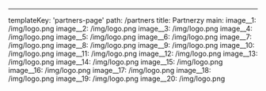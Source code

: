 ---
templateKey: 'partners-page'
path: /partners
title: Partnerzy
main:
  image__1: /img/logo.png
  image__2: /img/logo.png
  image__3: /img/logo.png
  image__4: /img/logo.png
  image__5: /img/logo.png
  image__6: /img/logo.png
  image__7: /img/logo.png
  image__8: /img/logo.png
  image__9: /img/logo.png
  image__10: /img/logo.png
  image__11: /img/logo.png
  image__12: /img/logo.png
  image__13: /img/logo.png
  image__14: /img/logo.png
  image__15: /img/logo.png
  image__16: /img/logo.png
  image__17: /img/logo.png
  image__18: /img/logo.png
  image__19: /img/logo.png
  image__20: /img/logo.png